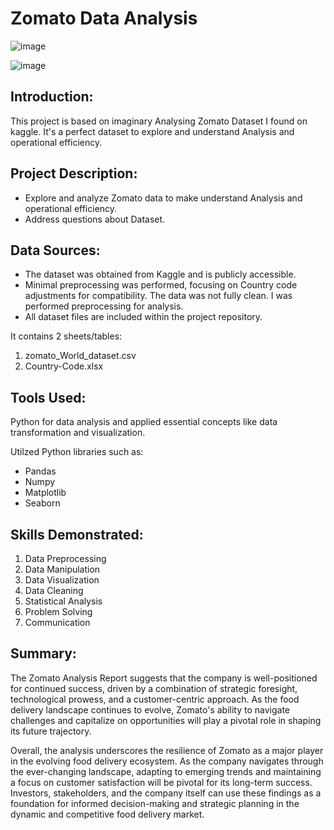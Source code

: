 # Zomato Data Analysis 

![image](https://github.com/alokchoudhary05/alokchoudhary/assets/148992523/a7565309-7d61-4a38-81cd-4fa7154f2e00)

![image](https://github.com/alokchoudhary05/alokchoudhary/assets/148992523/77b5f69a-872e-443f-bd7b-edff9a91d814)

## Introduction: 
This project is based on imaginary Analysing Zomato Dataset I found on kaggle. It's a perfect dataset to explore and understand Analysis and operational efficiency.

## Project Description:
* Explore and analyze Zomato data to make understand Analysis and operational efficiency.
* Address questions about Dataset.

## Data Sources:
* The dataset was obtained from Kaggle and is publicly accessible.
* Minimal preprocessing was performed, focusing on Country code adjustments for compatibility. The data was not fully clean. I was performed preprocessing for analysis.
* All dataset files are included within the project repository.

It contains 2 sheets/tables:
1. zomato_World_dataset.csv
2. Country-Code.xlsx


## Tools Used:
Python for data analysis and applied essential concepts like data transformation and visualization.

Utilzed Python libraries such as:

* Pandas
* Numpy
* Matplotlib
* Seaborn

## Skills Demonstrated:

1. Data Preprocessing
2. Data Manipulation
3. Data Visualization
4. Data Cleaning
5. Statistical Analysis
6. Problem Solving
7. Communication

## Summary:

The Zomato Analysis Report suggests that the company is well-positioned for continued success, driven by a combination of strategic foresight, technological prowess, and a customer-centric approach. As the food delivery landscape continues to evolve, Zomato's ability to navigate challenges and capitalize on opportunities will play a pivotal role in shaping its future trajectory.

Overall, the analysis underscores the resilience of Zomato as a major player in the evolving food delivery ecosystem. As the company navigates through the ever-changing landscape, adapting to emerging trends and maintaining a focus on customer satisfaction will be pivotal for its long-term success. Investors, stakeholders, and the company itself can use these findings as a foundation for informed decision-making and strategic planning in the dynamic and competitive food delivery market.




